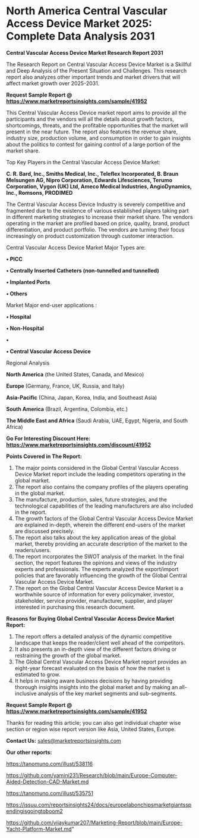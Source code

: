 # North America Central Vascular Access Device Market 2025: Complete Data Analysis 2031

<strong>Central Vascular Access Device Market Research Report 2031</strong>

The Research Report on Central Vascular Access Device Market is a Skillful and Deep Analysis of the Present Situation and Challenges. This research report also analyzes other important trends and market drivers that will affect market growth over 2025-2031.

<strong>Request Sample Report @ <a href=https://www.marketreportsinsights.com/sample/41952>https://www.marketreportsinsights.com/sample/41952</a></strong>

This Central Vascular Access Device market report aims to provide all the participants and the vendors will all the details about growth factors, shortcomings, threats, and the profitable opportunities that the market will present in the near future. The report also features the revenue share, industry size, production volume, and consumption in order to gain insights about the politics to contest for gaining control of a large portion of the market share.

Top Key Players in the Central Vascular Access Device Market:

<strong>C. R. Bard, Inc., Smiths Medical, Inc., Teleflex Incorporated, B. Braun Melsungen AG, Nipro Corporation, Edwards Lifesciences, Terumo Corporation, Vygon (UK) Ltd, Ameco Medical Industries, AngioDynamics, Inc., Romsons, PRODIMED</strong>

The Central Vascular Access Device Industry is severely competitive and fragmented due to the existence of various established players taking part in different marketing strategies to increase their market share. The vendors operating in the market are profiled based on price, quality, brand, product differentiation, and product portfolio. The vendors are turning their focus increasingly on product customization through customer interaction.

Central Vascular Access Device Market Major Types are:

<strong>•  PICC

•  Centrally Inserted Catheters (non-tunnelled and tunnelled)

•  Implanted Ports

•  Others</strong>

Market Major end-user applications :

<strong>•  Hospital

•  Non-Hospital

•  

•  Central Vascular Access Device</strong>

Regional Analysis

</u><strong><b>North America</b></strong> (the United States, Canada, and Mexico)

<strong><b>Europe </b></strong>(Germany, France, UK, Russia, and Italy)

<strong><b>Asia-Pacific</b></strong> (China, Japan, Korea, India, and Southeast Asia)

<strong><b>South America</b></strong> (Brazil, Argentina, Colombia, etc.)

<strong><b>The Middle East and Africa</b></strong> (Saudi Arabia, UAE, Egypt, Nigeria, and South Africa)

<strong>Go For Interesting Discount Here: <a href=https://www.marketreportsinsights.com/discount/41952>https://www.marketreportsinsights.com/discount/41952</a></strong>

<strong>Points Covered in The Report:</strong>
<ol>
  <li>The major points considered in the Global Central Vascular Access Device Market report include the leading competitors operating in the global market.</li>
  <li>The report also contains the company profiles of the players operating in the global market.</li>
  <li>The manufacture, production, sales, future strategies, and the technological capabilities of the leading manufacturers are also included in the report.</li>
  <li>The growth factors of the Global Central Vascular Access Device Market are explained in-depth, wherein the different end-users of the market are discussed precisely.</li>
  <li>The report also talks about the key application areas of the global market, thereby providing an accurate description of the market to the readers/users.</li>
  <li>The report incorporates the SWOT analysis of the market. In the final section, the report features the opinions and views of the industry experts and professionals. The experts analyzed the export/import policies that are favorably influencing the growth of the Global Central Vascular Access Device Market.</li>
  <li>The report on the Global Central Vascular Access Device Market is a worthwhile source of information for every policymaker, investor, stakeholder, service provider, manufacturer, supplier, and player interested in purchasing this research document.</li>
</ol>
<strong>Reasons for Buying Global Central Vascular Access Device Market Report:</strong>

<ol>
  <li>The report offers a detailed analysis of the dynamic competitive landscape that keeps the reader/client well ahead of the competitors.</li>
  <li>It also presents an in-depth view of the different factors driving or restraining the growth of the global market.</li>
  <li>The Global Central Vascular Access Device Market report provides an eight-year forecast evaluated on the basis of how the market is estimated to grow.</li>
  <li>It helps in making aware business decisions by having providing thorough insights insights into the global market and by making an all-inclusive analysis of the key market segments and sub-segments.</li>
</ol>
<strong>Request Sample Report @ <a href=https://www.marketreportsinsights.com/sample/41952>https://www.marketreportsinsights.com/sample/41952</a></strong>


Thanks for reading this article; you can also get individual chapter wise section or region wise report version like Asia, United States, Europe.

<strong>Contact Us:</strong>
sales@marketreportsinsights.com

<strong>Our other reports:</strong>

<a href=https://tanomuno.com/illust/538116>https://tanomuno.com/illust/538116</a>

<a href=https://github.com/yamini231/Research/blob/main/Europe-Computer-Aided-Detection-CAD-Market.md>https://github.com/yamini231/Research/blob/main/Europe-Computer-Aided-Detection-CAD-Market.md</a>

<a href=https://tanomuno.com/illust/535751>https://tanomuno.com/illust/535751</a>

<a href=https://issuu.com/reportsinsights24/docs/europelabonchipsmarketgiantsspendingisgoingtoboom2>https://issuu.com/reportsinsights24/docs/europelabonchipsmarketgiantsspendingisgoingtoboom2</a>

<a href=https://github.com/vijaykumar207/Marketing-Report/blob/main/Europe-Yacht-Platform-Market.md>https://github.com/vijaykumar207/Marketing-Report/blob/main/Europe-Yacht-Platform-Market.md</a>"
